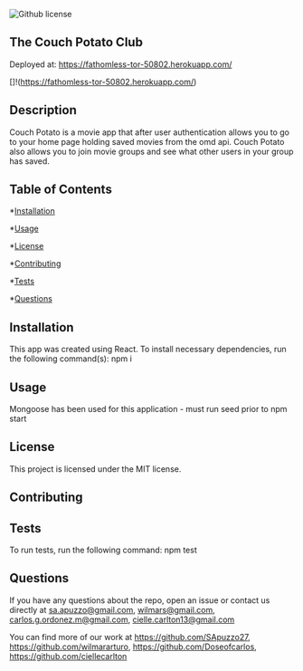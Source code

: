 
  ![Github license](https://img.shields.io/badge/license-MIT-blue.svg)
  
  ## The Couch Potato Club  


  Deployed at: https://fathomless-tor-50802.herokuapp.com/

[]!(https://fathomless-tor-50802.herokuapp.com/)
  ## Description 
  Couch Potato is a movie app that after user authentication allows you to go to your home page holding saved movies from the omd api. Couch Potato also allows you to join movie groups and see what other users in your group has saved. 

  ## Table of Contents
 *[Installation](#installation)
  
 *[Usage](#usage)
   
 *[License](#license) 
 
 *[Contributing](#contributing)
  
 *[Tests](#tests)
  
 *[Questions](#questions)

  ## Installation
  This app was created using React. 
  To install necessary dependencies, run the following command(s): npm i 


  ## Usage 
  Mongoose has been used for this application - must run seed prior to npm start

## License
      
  This project is licensed under the MIT license. 

  ## Contributing
  

  ## Tests 

  To run tests, run the following command: npm test


  ## Questions 
  If you have any questions about the repo, open an issue or contact us directly at sa.apuzzo@gmail.com, wilmars@gmail.com, carlos.g.ordonez.m@gmail.com, cielle.carlton13@gmail.com  
  
  You can find more of our work at https://github.com/SApuzzo27, https://github.com/wilmararturo, https://github.com/Doseofcarlos, https://github.com/ciellecarlton

